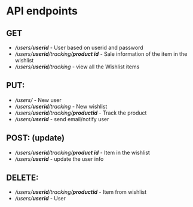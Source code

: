 # API endpoints

## GET
  * */users/**userid*** - User based on userid and password
  * */users/**userid**/tracking/**product id*** - Sale information of the item in the wishlist
  * */users/**userid**/tracking* - view all the Wishlist items

## PUT:
  * */users/* - New user
  * */users/**userid**/tracking* - New wishlist
  * */users/**userid**/tracking/**productid*** - Track the product <productid>
  * */users/**userid*** - send email/notify user 

## POST: (update)
  * */users/**userid**/tracking/**product id*** - Item in the wishlist
  * */users/**userid*** - update the user info

## DELETE:
  * */users/**userid**/tracking/**productid*** -  Item from wishlist
  * */users/**userid*** - User
